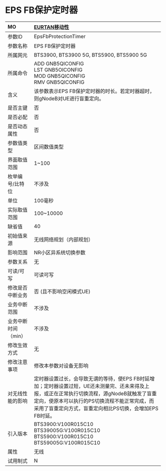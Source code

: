 # EPS FB保护定时器<table><thread><tr><th align = "left">MO</th><th align = "left"><a href = "index.html#EPS FB保护定时器-3">EURTAN移动性</a></td></tr></thread><tbody><tr><td>参数ID</td><td>EpsFbProtectionTimer</td></tr><tr><td>参数名称</td><td>EPS FB保护定时器</td></tr><tr><td>所属网元</td><td>BTS3900, BTS3900 5G, BTS5900, BTS5900 5G</td></tr><tr><td>所属命令</td><td>ADD GNB5QICONFIG<br>LST GNB5OICONFIG<br>MOD GNB5QICONFIG<br>RMV GNB5QICONFIG</td></tr><tr><td>含义</td><td>该参数表示EPS FB保护定时器的时长。若定时器超时，则gNodeB对UE进行盲重定向。</td></tr><tr><td>是否主键</td><td>否</td></tr><tr><td>是否必配</td><td>否</td></tr><tr><td>是否动态属性</td><td>否</td></tr><tr><td>参数值类型</td><td>区间数值类型</td></tr><tr><td>界面取值范围</td><td>1~100</td></tr><tr><td>枚举编号/比特位</td><td>不涉及</td></tr><tr><td>单位</td><td>100毫秒</td></tr><tr><td>实际取值范围</td><td>100~10000</td></tr><tr><td>缺省值</td><td>40</td></tr><tr><td>初始值来源</td><td>无线网络规划（内部规划）</td></tr><tr><td>影响范围</td><td>NR小区异系统切换参数</td></tr><tr><td>参数关系</td><td>无</td></tr><tr><td>可读/可写</td><td>可读可写</td></tr><tr><td>修改是否中断业务</td><td>否 (且不影响空闲模式UE)</td></tr><tr><td>业务中断范围</td><td>不涉及</td></tr><tr><td>业务中断时间（min）</td><td>不涉及</td></tr><tr><td>修改生效方式</td><td>无</td></tr><tr><td>修改注意事项</td><td>修改本参数对设备无影响</td></tr><tr><td>对无线性能的影响</td><td>定时器设置过长，会导致无谓的等待，使EPS FB时延增加；定时器设置过短，UE还未测量完、还未来得及上报，或正在正常执行切换流程，源gNodeB就触发了盲重定向，使原本可以执行的PS切换流程不能正常完成，而采用了盲重定向方式，盲重定向相比PS切换，会增加EPS FB时延。</td></tr><tr><td>引入版本</td><td>BTS3900:V100R015C10<br>BTS39005G:V100R015C10<br>BTS5900:V100R015C10<br>BTS59005G:V100R015C10</td></tr><tr><td>属性</td><td>无线</td></tr><tr><td>试用制式</td><td>N</td></tr></tbody></table>